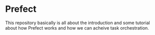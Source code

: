 # Prefect

This repository basically is all about the introduction and some tutorial about how Prefect works and how we can acheive task orchestration.